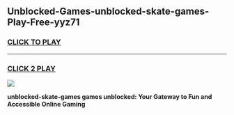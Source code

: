 
## Unblocked-Games-unblocked-skate-games-Play-Free-yyz71
<h3>
<a href="https://premium76.site?title=unblocked-skate-games&ref=10A">CLICK TO PLAY</a></h3>
<hr>

<h3>
<a href="https://premium76.site?title=unblocked-skate-games&ref=10A">CLICK 2 PLAY</a>
  
</h3>

<a href="https://premium76.site?title=unblocked-skate-games&ref=10A"><img src="https://clearcache.store/games.png"></a>


**unblocked-skate-games games unblocked: Your Gateway to Fun and Accessible Online Gaming**
